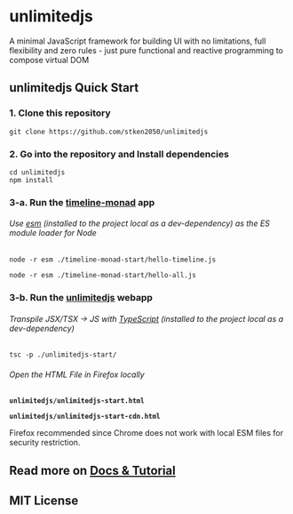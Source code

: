 # unlimitedjs
A minimal JavaScript framework for building UI with no limitations, full flexibility and zero rules - just pure functional and reactive programming to compose virtual DOM


## unlimitedjs Quick Start

### 1. Clone this repository

```
git clone https://github.com/stken2050/unlimitedjs
```

### 2. Go into the repository and Install dependencies

```
cd unlimitedjs
npm install
```

### 3-a. Run the [timeline-monad](https://github.com/stken2050/timeline-monad/) app

###### Use [esm](https://www.npmjs.com/package/esm) (installed to the project local as a dev-dependency) as the ES module loader for Node 
```
node -r esm ./timeline-monad-start/hello-timeline.js

node -r esm ./timeline-monad-start/hello-all.js
```

### 3-b. Run the [unlimitedjs](https://github.com/stken2050/unlimitedjs) webapp

###### Transpile JSX/TSX -> JS with [TypeScript](https://www.typescriptlang.org/) (installed to the project local as a dev-dependency)

```
tsc -p ./unlimitedjs-start/
```

###### Open the HTML File in Firefox locally

**`unlimitedjs/unlimitedjs-start.html`**

**`unlimitedjs/unlimitedjs-start-cdn.html`**

Firefox recommended since Chrome does not work with local ESM files for security restriction.

## Read more on [Docs & Tutorial]( https://stken2050.github.io/unlimitedjs/)

## MIT License